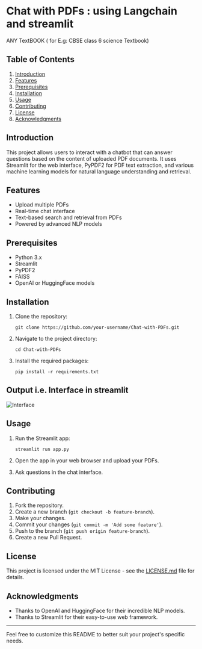 
# Chat with PDFs : using Langchain and streamlit
ANY TextBOOK ( for E.g: CBSE class 6 science Textbook)

## Table of Contents

1. [Introduction](#introduction)
2. [Features](#features)
3. [Prerequisites](#prerequisites)
4. [Installation](#installation)
5. [Usage](#usage)
6. [Contributing](#contributing)
7. [License](#license)
8. [Acknowledgments](#acknowledgments)

## Introduction

This project allows users to interact with a chatbot that can answer questions based on the content of uploaded PDF documents. It uses Streamlit for the web interface, PyPDF2 for PDF text extraction, and various machine learning models for natural language understanding and retrieval.

## Features

- Upload multiple PDFs
- Real-time chat interface
- Text-based search and retrieval from PDFs
- Powered by advanced NLP models

## Prerequisites

- Python 3.x
- Streamlit
- PyPDF2
- FAISS
- OpenAI or HuggingFace models

## Installation

1. Clone the repository:
    ```
    git clone https://github.com/your-username/Chat-with-PDFs.git
    ```

2. Navigate to the project directory:
    ```
    cd Chat-with-PDFs
    ```

3. Install the required packages:
    ```
    pip install -r requirements.txt
    ```
  ## Output i.e. Interface in streamlit  
![Interface](https://github.com/Umeshbalande/Chat_with_PDF/assets/3708552/5435cca9-73d9-4683-8c05-ae7fbe4b4240)

## Usage

1. Run the Streamlit app:
    ```
    streamlit run app.py
    ```

2. Open the app in your web browser and upload your PDFs.
3. Ask questions in the chat interface.

## Contributing

1. Fork the repository.
2. Create a new branch (`git checkout -b feature-branch`).
3. Make your changes.
4. Commit your changes (`git commit -m 'Add some feature'`).
5. Push to the branch (`git push origin feature-branch`).
6. Create a new Pull Request.

## License

This project is licensed under the MIT License - see the [LICENSE.md](LICENSE.md) file for details.

## Acknowledgments

- Thanks to OpenAI and HuggingFace for their incredible NLP models.
- Thanks to Streamlit for their easy-to-use web framework.

---

Feel free to customize this README to better suit your project's specific needs.
